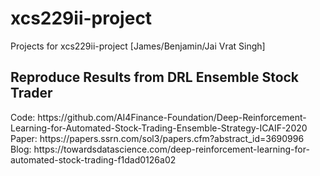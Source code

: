 # xcs229ii-project
Projects for xcs229ii-project [James/Benjamin/Jai Vrat Singh]


<h2>Reproduce Results from DRL Ensemble Stock Trader</h2>
Code: https://github.com/AI4Finance-Foundation/Deep-Reinforcement-Learning-for-Automated-Stock-Trading-Ensemble-Strategy-ICAIF-2020
Paper: https://papers.ssrn.com/sol3/papers.cfm?abstract_id=3690996
Blog: https://towardsdatascience.com/deep-reinforcement-learning-for-automated-stock-trading-f1dad0126a02


